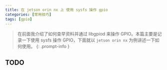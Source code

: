 ```yaml
---
title: 在 jetson orin nx 上 使用 sysfs 操作 gpio
categories: [常用技巧]
tags: [gpio]
---
```


<!-- 在[use libgpiod](/_posts/常用技巧/2024-09-11-use-libgpiod.md) -->
> 在前面我介绍了如何查早资料并通过 libgpiod 来操作 GPIO。本篇主要是记录一下使用 sysfs 操作 GPIO，下面就以 `jetson orin nx` 为例讲述一下如何使用。
{: .prompt-info }

## TODO